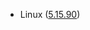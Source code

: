 - Linux ([5.15.90](https://git.kernel.org/pub/scm/linux/kernel/git/stable/linux.git/tag/?h=v5.15.90))
